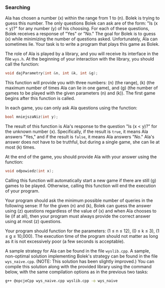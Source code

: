 ### Searching

Ala has chosen a number \(x\) within the range from 1 to \(n\). Bolek is trying to guess this number. The only questions Bolek can ask are of the form: "Is \(x < y\)?" for any number \(y\) of his choosing. For each of these questions, Bolek receives a response of "Yes" or "No." The goal for Bolek is to guess \(x\) while minimizing the number of questions asked. Unfortunately, Ala can sometimes lie. Your task is to write a program that plays this game as Bolek.

The role of Ala is played by a library, and you will receive its interface in the file `wys.h`. At the beginning of your interaction with the library, you should call the function:

```cpp
void dajParametry(int &n, int &k, int &g);
```

This function will provide you with three numbers: \(n\) (the range), \(k\) (the maximum number of times Ala can lie in one game), and \(g\) (the number of games to be played with the given parameters \(n\) and \(k\)). The first game begins after this function is called.

In each game, you can only ask Ala questions using the function:

```cpp
bool mniejszaNiz(int y);
```

The result of this function is Ala's response to the question "Is \(x < y\)?" for the unknown number \(x\). Specifically, if the result is `true`, it means Ala answers "Yes," and if the result is `false`, it means Ala answers "No." Ala's answer does not have to be truthful, but during a single game, she can lie at most \(k\) times.

At the end of the game, you should provide Ala with your answer using the function:

```cpp
void odpowiedz(int x);
```

Calling this function will automatically start a new game if there are still \(g\) games to be played. Otherwise, calling this function will end the execution of your program.

Your program should ask the minimum possible number of queries in the following sense: If for the given \(n\) and \(k\), Bolek can guess the answer using \(z\) questions regardless of the value of \(x\) and when Ala chooses to lie (if at all), then your program must always provide the correct answer using at most \(z\) questions.

Your program should function for the parameters: \(1 ≤ n ≤ 12\), \(0 ≤ k ≤ 3\), \(1 ≤ g ≤ 10,000\). The execution time of the program should not matter as long as it is not excessively poor (a few seconds is acceptable).

A sample strategy for Ala can be found in the file `wyslib.cpp`. A sample, non-optimal solution implementing Bolek's strategy can be found in the file `wys_naive.cpp`. (NOTE: This solution has been slightly improved.) You can compile this solution along with the provided library using the command below, with the same compilation options as in the previous two tasks:

```bash
g++ @opcjeCpp wys_naive.cpp wyslib.cpp -o wys_naive
```
